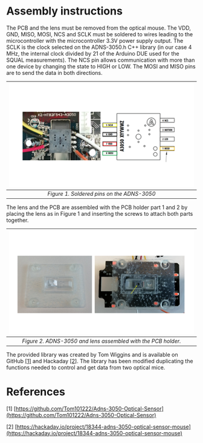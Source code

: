 # Assembly instructions

The PCB and the lens must be removed from the optical mouse. The VDD, GND, MISO, MOSI, NCS and SCLK must be soldered to wires leading to the microcontroller with the microcontroller 3.3V power supply output. The SCLK is the clock selected on the ADNS-3050.h C++ library (in our case 4 MHz, the internal clock divided by 21 of the Arduino DUE used for the SQUAL measurements). The NCS pin allows communication with more than one device by changing the state to HIGH or LOW. The MOSI and MISO pins are to send the data in both directions.

| ![Figure1](img/Fig2-ADNS3050%20.PNG) |
|:--:|
| *Figure 1. Soldered pins on the ADNS-3050* |

The lens and the PCB are assembled with the PCB holder part 1 and 2 by placing the lens as in Figure 1 and inserting the screws to attach both parts together. 

| ![Figure2](img/Fig3-ADNS3050%20.PNG) |
|:--:|
| *Figure 2. ADNS-3050 and lens assembled with the PCB holder.* |

The provided library was created by Tom Wiggins and is available on GitHub [[1]](#references) and Hackaday [[2]](#references). The library has been modified duplicating the functions needed to control and get data from two optical mice.

# References

[1] [https://github.com/Tom101222/Adns-3050-Optical-Sensor](https://github.com/Tom101222/Adns-3050-Optical-Sensor)

[2] [https://hackaday.io/project/18344-adns-3050-optical-sensor-mouse](https://hackaday.io/project/18344-adns-3050-optical-sensor-mouse)